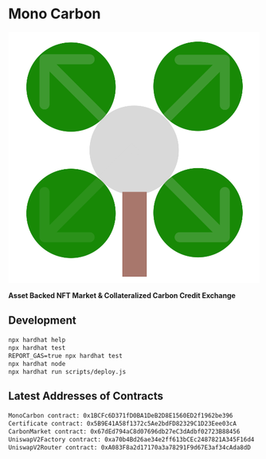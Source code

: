 # Mono Carbon

![](frontend/public/logo.svg)

**Asset Backed NFT Market  & Collateralized Carbon Credit Exchange**


## Development

```shell
npx hardhat help
npx hardhat test
REPORT_GAS=true npx hardhat test
npx hardhat node
npx hardhat run scripts/deploy.js
```

## Latest Addresses of Contracts 
```
MonoCarbon contract: 0x1BCFc6D371fD0BA1DeB2D8E1560ED2f1962be396
Certificate contract: 0x5B9E41A58f1372c5Ae2bdFD82329C1D23Eee03cA
CarbonMarket contract: 0x67dEd794aC8d07696db27eC3dAdbf02723B88456
UniswapV2Factory contract: 0xa70b4Bd26ae34e2ff613bCEc2487821A345F16d4
UniswapV2Router contract: 0xA083F8a2d17170a3a78291F9d67E3af34cAda8dD
```